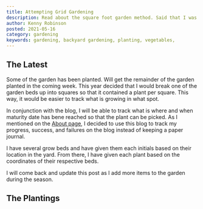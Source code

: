 ```yaml
---
title: Attempting Grid Gardening
description: Read about the square foot garden method. Said that I was going to try a modified version of it
author: Kenny Robinson
posted: 2021-05-16
category: gardening
keywords: gardening, backyard gardening, planting, vegetables,
---
```


## The Latest 

Some of the garden has been planted. Will get the remainder of the garden planted in the coming week. 
This year decided that I would break one of the garden beds up into squares 
so that it contained a plant per square. This way, it would be easier to track what is growing in what 
spot. 

In conjunction with the blog, I will be able to track what is where and when maturity date has bene reached
so that the plant can be picked. As I mentioned on the [About page](/about), I decided to use this 
blog to track my progress, success, and failures on the blog instead of keeping a paper journal.

I have several grow beds and have given them each initials based on their location in the yard.
From there, I have given each plant based on the coordinates of their respective beds.

I will come back and update this post as I add more items to the garden during the season.

## The Plantings

